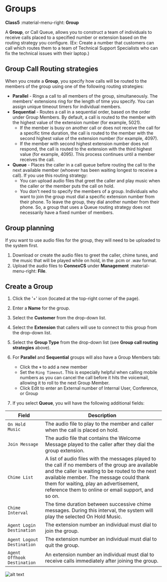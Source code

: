 # Groups
**Class5** :material-menu-right: **Group**

A **Group**, or Call Queue, allows you to construct a team of individuals to receive calls placed to a specified number or extension based on the routing strategy you configure. (Ex: Create a number that customers can call which routes them to a team of Technical Support Specialists who can fix the technical issues with their laptop.)

## Group Call Routing strategies
When you create a **Group**, you specify how calls will be routed to the members of the group using one of the following routing strategies:

* **Parallel** - Rings a call to all members of the group, simultaneously. The members' extensions ring for the length of time you specify. You can assign unique timeout timers for individual members.
* **Sequential** - Routes a call in a sequential order, based on the order under Group Members.  By default, a call is routed to the member with the highest value of the extension number (for example, 5021).
    * If the member is busy on another call or does not receive the call for a specific time duration, the call is routed to the member with the second highest value of the extension number (for example, 4097). 
    * If the member with second highest extension number does not respond, the call is routed to the extension with the third highest value (for example, 4095). This process continues until a member receives the call. 
* **Queue** - Places the caller in a call queue before routing the call to the next available member (whoever has been waiting longest to receive a call). If you use this routing strategy:
    * You can upload audio files that greet the caller and play music when the caller or the member puts the call on hold.
    * You don't need to specify the members of a group. Individuals who want to join the group must dial a specific extension number from their phone. To leave the group, they dial another number from their phone. So, a group that uses a Queue routing strategy does not necessarily have a fixed number of members. 

## Group planning 
If you want to use audio files for the group, they will need to be uploaded to the system first. 
    
1. Download or create the audio files to greet the caller, chime tunes, and the music that will be played while on hold, in the .pcm or .wav format.
2. Upload the audio files to **ConnexCS** under **Management** :material-menu-right: **File**.

## Create a Group

1. Click the '+' icon (located at the top-right corner of the page).
2. Enter a **Name** for the group.
3. Select the **Customer** from the drop-down list.
4. Select the **Extension** that callers will use to connect to this group from the drop-down list.
5. Select the **Group Type** from the drop-down list (see **Group call routing strategies** above).
6. For **Parallel** and **Sequential** groups will also have a Group Members tab: 

    * Click the **`+`** to add a new member
    * Set the `Ring Timeout`. This is especially helpful when calling mobile numbers as you can cancel the call before it hits the voicemail, allowing it to roll to the next Group Member.
    * Click Edit to enter an External number of Internal User, Conference, or Group
    
6. If you select **Queue**, you will have the following additional fields:

|Field |Description|
|------|----------------------|
|`On Hold Music` |The audio file to play to the member and caller when the call is placed on hold.|
|`Join Message` |The audio file that contains the Welcome Message played to the caller after they dial the group extension.|
|`Chime List` |A list of audio files with the messages played to the call if no members of the group are available and the caller is waiting to be routed to the next available member. The message could thank them for waiting, play an advertisement, reference them to online or email support, and so on.|
|`Chime Interval` |The time duration between successive chime messages. During this interval, the system will play the selected On Hold Music.|
|`Agent Login Destination` |The extension number an individual must dial to join the group.|
|`Agent Logout Destination` |The extension number an individual must dial to quit the group.|
|`Agent Offhook Destination` |An extension number an individual must dial to receive calls immediately after joining the group.|
    
    
![alt text][groups-popup]

[groups-popup]: /class5/img/groups-popup.png "groups-popup"
